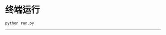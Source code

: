 # 终端运行

```shell
python run.py
```
*****************************************************************************************************************************************************************************************************************************************************************************************************************************************************************************************************************************************************************************************************************************************************************************************************************************************************************************************************************************************************************************************************************************************************************************************************************************************************************************************************************************************************************************************************